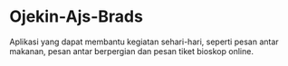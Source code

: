 # Ojekin-Ajs-Brads
Aplikasi yang dapat membantu kegiatan sehari-hari, seperti pesan antar makanan, pesan antar berpergian dan pesan tiket bioskop online.
